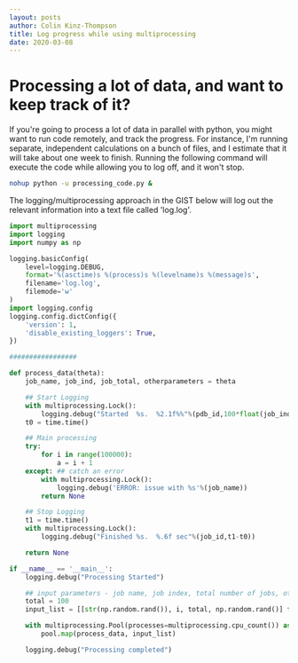 ```yaml
---
layout: posts
author: Colin Kinz-Thompson
title: Log progress while using multiprocessing
date: 2020-03-08
---
```


# Processing a lot of data, and want to keep track of it?

If you're going to process a lot of data in parallel with python, you might want to run code remotely, and track the progress. For instance, I'm running separate, independent calculations on a bunch of files, and I estimate that it will take about one week to finish. Running the following command will execute the code while allowing you to log off, and it won't stop.

``` bash
nohup python -u processing_code.py &
```

The logging/multiprocessing approach in the GIST below will log out the relevant information into a text file called 'log.log'.

``` python
import multiprocessing
import logging
import numpy as np

logging.basicConfig(
	level=logging.DEBUG,
	format='%(asctime)s %(process)s %(levelname)s %(message)s',
	filename='log.log',
	filemode='w'
)
import logging.config
logging.config.dictConfig({
	'version': 1,
	'disable_existing_loggers': True,
})

#################

def process_data(theta):
	job_name, job_ind, job_total, otherparameters = theta

	## Start Logging
	with multiprocessing.Lock():
		logging.debug("Started  %s.  %2.1f%%"%(pdb_id,100*float(job_ind+1)/float(job_total)))
	t0 = time.time()

	## Main processing
	try:
		for i in range(100000):
			a = i + 1
	except: ## catch an error
		with multiprocessing.Lock():
			logging.debug('ERROR: issue with %s'%(job_name))
		return None

	## Stop Logging
	t1 = time.time()
	with multiprocessing.Lock():
		logging.debug("Finished %s.  %.6f sec"%(job_id,t1-t0))

	return None

if __name__ == '__main__':
	logging.debug("Processing Started")

	## input parameters - job name, job index, total number of jobs, other paramters
	total = 100
	input_list = [[str(np.random.rand()), i, total, np.random.rand()] for i in range(total)]

	with multiprocessing.Pool(processes=multiprocessing.cpu_count()) as pool:
		pool.map(process_data, input_list)

	logging.debug("Processing completed")
```
